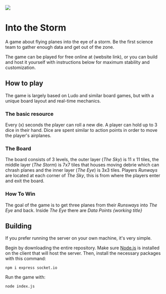 ![](https://www.flightsafetyaustralia.com/wp-content/uploads/2015/07/CC1_f.jpg)
# Into the Storm

A game about flying planes into the eye of a storm. Be the first science team to gather enough data and get out of the zone.

The game can be played for free online at (website link), or you can build and host it yourself with instructions below for maximum stability and customization.

## How to play

The game is largely based on Ludo and similar board games, but with a unique board layout and real-time mechanics.

### The basic resource

Every (x) seconds the player can roll a new die. A player can hold up to 3 dice in their hand. Dice are spent similar to action points in order to move the player's airplanes.

### The Board

The board consists of 3 levels, the outer layer (*The Sky*) is 11 x 11 tiles, the middle layer (*The Storm*) is 7x7 tiles that houses moving debrie which can chrash planes and the inner layer (*The Eye*) is 3x3 tiles. Players *Runways* are located at each corner of *The Sky*, this is from where the players enter and exit the board.  

### How To Win

The goal of the game is to get three planes from their *Runsways* into *The Eye* and back. Inside *The Eye* there are *Data Points {working title}* 

## Building

If you prefer running the server on your own machine, it's very simple.

Begin by downloading the entire repository. Make sure [Node.js](https://nodejs.org/) is installed on the client that will host the server. Then, install the necessary packages with this command:
```
npm i express socket.io
```
Run the game with:
```
node index.js
```

